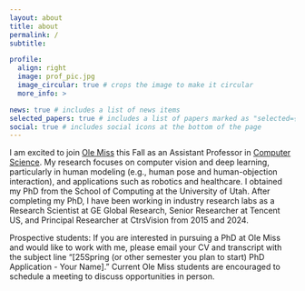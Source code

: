 ```yaml
---
layout: about
title: about
permalink: /
subtitle:

profile:
  align: right
  image: prof_pic.jpg
  image_circular: true # crops the image to make it circular
  more_info: >

news: true # includes a list of news items
selected_papers: true # includes a list of papers marked as "selected={true}"
social: true # includes social icons at the bottom of the page
---
```


I am excited to join [Ole Miss](https://olemiss.edu/) this Fall as an Assistant Professor in [Computer Science](https://cs.olemiss.edu/). My research focuses on computer vision and deep learning, particularly in human modeling (e.g., human pose and human-objection interaction), and applications such as robotics and healthcare. I obtained my PhD from the School of Computing at the University of Utah. After completing my PhD, I have been working in industry research labs as a Research Scientist at GE Global Research, Senior Researcher at Tencent US, and Principal Researcher at CtrsVision from 2015 and 2024. 

Prospective students: If you are interested in pursuing a PhD at Ole Miss and would like to work with me, please email your CV and transcript with the subject line “[25Spring (or other semester you plan to start) PhD Application - Your Name].” Current Ole Miss students are encouraged to schedule a meeting to discuss opportunities in person.